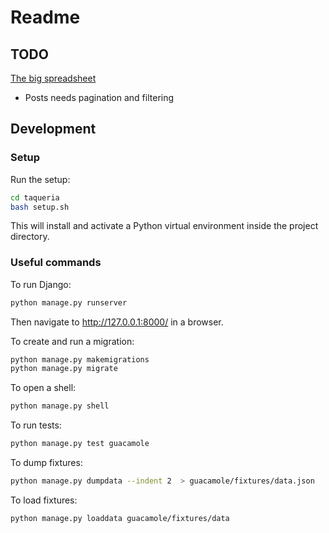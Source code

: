 # Readme

## TODO

[The big spreadsheet](https://docs.google.com/spreadsheets/d/1TuYWxL2T_N-pSu8TwCEgKb5vM3JAp8re7imdczCbWqE/edit?usp=sharing)

- Posts needs pagination and filtering

## Development

### Setup

Run the setup:

```bash
cd taqueria
bash setup.sh
```

This will install and activate a Python virtual environment inside the project directory.

### Useful commands

To run Django:

```bash
python manage.py runserver
```

Then navigate to http://127.0.0.1:8000/ in a browser.

To create and run a migration:

```bash
python manage.py makemigrations
python manage.py migrate
```

To open a shell:

```bash
python manage.py shell
```

To run tests:

```bash
python manage.py test guacamole
```

To dump fixtures:

```bash
python manage.py dumpdata --indent 2  > guacamole/fixtures/data.json
```

To load fixtures:

```bash
python manage.py loaddata guacamole/fixtures/data
```
